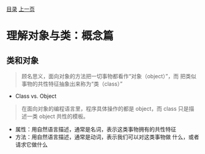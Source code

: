 [目录](README.md)   [上一页](python-1007.md)

# 理解对象与类：概念篇
## 类和对象
> 顾名思义，面向对象的方法把一切事物都看作“对象（object）”，而   把类似事物的共性特征抽象出来称为“类（class）”
*  Class vs. Object
 > 在面向对象的编程语言里，程序具体操作的都是 object，而        class 只是描述一类 object 共性的模板。
    
*  属性：用自然语言描述，通常是名词，表示这类事物拥有的共性特征
*  方法：用自然语言描述，通常是动词，表示我们可以对这类事物做     什么，或者请求它做什么